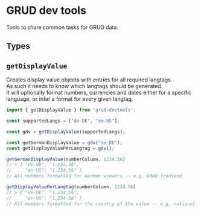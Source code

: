 # GRUD dev tools

Tools to share common tasks for GRUD data.

## Types

## `getDisplayValue`

Creates display value objects with entries for all required langtags.  
As such it needs to know which langtags should be generated.  
It will optionally format numbers, currencies and dates either for a specific 
language, or infer a format for every given langtag.

``` typescript
import { getDisplayValue } from 'grud-devtools';

const supportedLangs = ["de-DE", "en-US"];

const gdv = getDisplayValue(supportedLangs);

const getGermanDisplayValue = gdv("de-DE");
const getDisplayValuePerLangtag = gdv();

getGermanDisplayValue(numberColumn, 1234.56)
// > { "de-DE": "1.234,56",
//     "en-US": "1.234,56" }
// All numbers formatted for German viewers -- e.g. GRUD frontend

getDisplayValuePerLangtag(numberColumn, 1234.56)
// > { "de-DE": "1.234,56",
//     "en-US": "1,234.56" }
// All numbers formatted for the country of the value -- e.g. national catalogues
```
